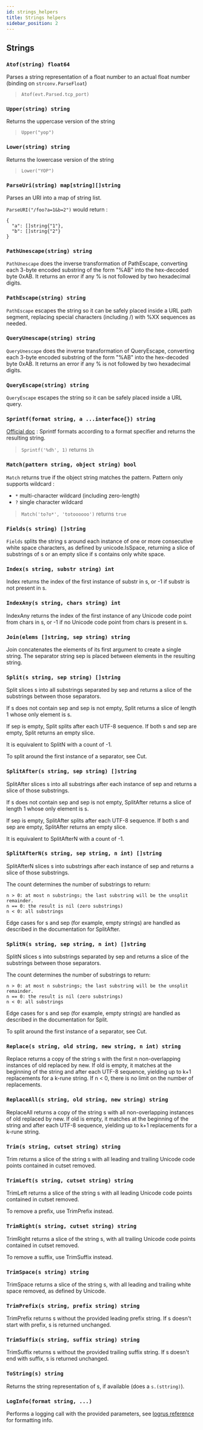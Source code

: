 ```yaml
---
id: strings_helpers
title: Strings helpers
sidebar_position: 2
---
```


## Strings

### `Atof(string) float64`

Parses a string representation of a float number to an actual float number (binding on `strconv.ParseFloat`)

> `Atof(evt.Parsed.tcp_port)`

### `Upper(string) string`

Returns the uppercase version of the string

> `Upper("yop")`

### `Lower(string) string`

Returns the lowercase version of the string

> `Lower("YOP")`


### `ParseUri(string) map[string][]string`

Parses an URI into a map of string list.

`ParseURI("/foo?a=1&b=2")` would return :

```
{
  "a": []string{"1"}, 
  "b": []string{"2"}
}
```

### `PathUnescape(string) string`

`PathUnescape` does the inverse transformation of PathEscape, converting each 3-byte encoded substring of the form "%AB" into the hex-decoded byte 0xAB. It returns an error if any % is not followed by two hexadecimal digits.

### `PathEscape(string) string`

`PathEscape` escapes the string so it can be safely placed inside a URL path segment, replacing special characters (including /) with %XX sequences as needed.

### `QueryUnescape(string) string`

`QueryUnescape` does the inverse transformation of QueryEscape, converting each 3-byte encoded substring of the form "%AB" into the hex-decoded byte 0xAB. It returns an error if any % is not followed by two hexadecimal digits.

### `QueryEscape(string) string`

`QueryEscape` escapes the string so it can be safely placed inside a URL query.

### `Sprintf(format string, a ...interface{}) string`

[Official doc](https://pkg.go.dev/fmt#Sprintf) : Sprintf formats according to a format specifier and returns the resulting string.

> `Sprintf('%dh', 1)` returns `1h`

### `Match(pattern string, object string) bool`

`Match` returns true if the object string matches the pattern. Pattern only supports wildcard :
 - `*` multi-character wildcard (including zero-length)
 - `?` single character wildcard

> `Match('to?o*', 'totoooooo')` returns `true`

### `Fields(s string) []string`

`Fields` splits the string s around each instance of one or more consecutive white space characters, as defined by unicode.IsSpace, returning a slice of substrings of s or an empty slice if s contains only white space.

### `Index(s string, substr string) int`

Index returns the index of the first instance of substr in s, or -1 if substr is not present in s.

### `IndexAny(s string, chars string) int`

IndexAny returns the index of the first instance of any Unicode code point from chars in s, or -1 if no Unicode code point from chars is present in s.

### `Join(elems []string, sep string) string`

Join concatenates the elements of its first argument to create a single string. The separator string sep is placed between elements in the resulting string.

### `Split(s string, sep string) []string`

Split slices s into all substrings separated by sep and returns a slice of the substrings between those separators.

If s does not contain sep and sep is not empty, Split returns a slice of length 1 whose only element is s.

If sep is empty, Split splits after each UTF-8 sequence. If both s and sep are empty, Split returns an empty slice.

It is equivalent to SplitN with a count of -1.

To split around the first instance of a separator, see Cut.

### `SplitAfter(s string, sep string) []string`

SplitAfter slices s into all substrings after each instance of sep and returns a slice of those substrings.

If s does not contain sep and sep is not empty, SplitAfter returns a slice of length 1 whose only element is s.

If sep is empty, SplitAfter splits after each UTF-8 sequence. If both s and sep are empty, SplitAfter returns an empty slice.

It is equivalent to SplitAfterN with a count of -1.

### `SplitAfterN(s string, sep string, n int) []string `

SplitAfterN slices s into substrings after each instance of sep and returns a slice of those substrings.

The count determines the number of substrings to return:

```
n > 0: at most n substrings; the last substring will be the unsplit remainder.
n == 0: the result is nil (zero substrings)
n < 0: all substrings
```

Edge cases for s and sep (for example, empty strings) are handled as described in the documentation for SplitAfter.

### `SplitN(s string, sep string, n int) []string`


SplitN slices s into substrings separated by sep and returns a slice of the substrings between those separators.

The count determines the number of substrings to return:

```
n > 0: at most n substrings; the last substring will be the unsplit remainder.
n == 0: the result is nil (zero substrings)
n < 0: all substrings
```

Edge cases for s and sep (for example, empty strings) are handled as described in the documentation for Split.

To split around the first instance of a separator, see Cut.

### `Replace(s string, old string, new string, n int) string` 

Replace returns a copy of the string s with the first n non-overlapping instances of old replaced by new. If old is empty, it matches at the beginning of the string and after each UTF-8 sequence, yielding up to k+1 replacements for a k-rune string. If n < 0, there is no limit on the number of replacements.

### `ReplaceAll(s string, old string, new string) string`

ReplaceAll returns a copy of the string s with all non-overlapping instances of old replaced by new. If old is empty, it matches at the beginning of the string and after each UTF-8 sequence, yielding up to k+1 replacements for a k-rune string.

### `Trim(s string, cutset string) string`

Trim returns a slice of the string s with all leading and trailing Unicode code points contained in cutset removed.

### `TrimLeft(s string, cutset string) string`

TrimLeft returns a slice of the string s with all leading Unicode code points contained in cutset removed.

To remove a prefix, use TrimPrefix instead.

### `TrimRight(s string, cutset string) string`

TrimRight returns a slice of the string s, with all trailing Unicode code points contained in cutset removed.

To remove a suffix, use TrimSuffix instead.

### `TrimSpace(s string) string`

TrimSpace returns a slice of the string s, with all leading and trailing white space removed, as defined by Unicode.

### `TrimPrefix(s string, prefix string) string`

TrimPrefix returns s without the provided leading prefix string. If s doesn't start with prefix, s is returned unchanged.

### `TrimSuffix(s string, suffix string) string`

TrimSuffix returns s without the provided trailing suffix string. If s doesn't end with suffix, s is returned unchanged.

### `ToString(s) string`

Returns the string representation of s, if available (does a `s.(sttring)`).

### `LogInfo(format string, ...)`

Performs a logging call with the provided parameters, see [logrus reference](https://pkg.go.dev/github.com/sirupsen/logrus#Infof) for formatting info.